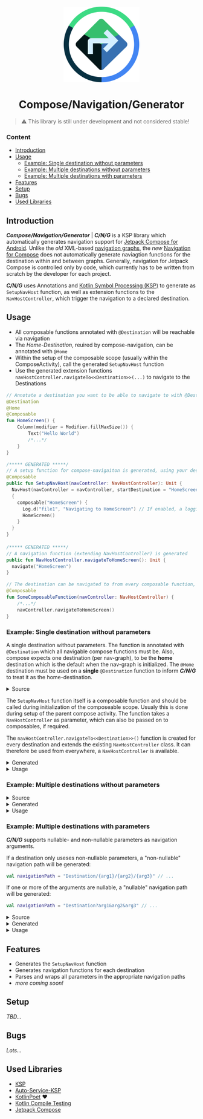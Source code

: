 <p align="center"> 
   <img height="200" style="float: center;" src=".graphics/cng_icon_512px.png"/> 
</p>

<h1 align="center"> 
    Compose/Navigation/Generator
</h1>

> :warning: This library is still under development and not considered stable!

### Content  <!-- omit in toc -->
- [Introduction](#introduction)
- [Usage](#usage)
    - [Example: Single destination without parameters](#example-single-destination-without-parameters)
    - [Example: Multiple destinations without parameters](#example-multiple-destinations-without-parameters)
    - [Example: Multiple destinations with parameters](#example-multiple-destinations-with-parameters)
- [Features](#features)
- [Setup](#setup)
- [Bugs](#bugs)
- [Used Libraries](#used-libraries)


## Introduction
***Compose/Navigation/Generator*** | ***C/N/G*** is a KSP library which automatically generates navigation support for [Jetpack Compose for Android](https://https://developer.android.com/jetpack/compose). Unlike the *old* XML-based [navigation graphs](https://developer.android.com/guide/navigation/navigation-getting-started#create-nav-graph), the *new* [Navigation for Compose](https://developer.android.com/jetpack/compose/navigation) does not automatically generate naviagtion functions for the destination within and between graphs. Generally, navigation for Jetpack Compose is controlled only by code, which currently has to be written from scratch by the developer for each project.

***C/N/G*** uses Annotations and [Kotlin Symbol Processing (KSP)](https://kotlinlang.org/docs/ksp-overview.html) to generate as `SetupNavHost` function, as well as extension functions to the `NavHostController`, which trigger the navigation to a declared destination.

## Usage

- All composable functions annotated with `@Destination` will be reachable via navigation
- The *Home-Destination*, reuired by compose-navigation, can be annotated with `@Home`
- Within the setup of the composable scope (usually within the ComposeActivity), call the generated `SetupNavHost` function
- Use the generated extension functions `navHostController.navigateTo<<Destination>>(...)` to navigate to the Destinations

```kotlin
// Annotate a destination you want to be able to navigate to with @Destination
@Destination
@Home
@Composable
fun HomeScreen() {
    Column(modifier = Modifier.fillMaxSize()) {
        Text("Hello World")
        /*...*/
    }
}
```

```kotlin
/***** GENERATED *****/
// A setup function for compose-navigaiton is generated, using your destinations
@Composable
public fun SetupNavHost(navController: NavHostController): Unit {
  NavHost(navController = navController, startDestination = "HomeScreen")
  {
    composable("HomeScreen") {
      Log.d("file1", "Navigating to HomeScreen") // If enabled, a logging call is inserted
      HomeScreen()
    }
  }
}

/***** GENERATED *****/
// A navigation function (extending NavHostController) is generated
public fun NavHostController.navigateToHomeScreen(): Unit {
  navigate("HomeScreen")
}
```

```kotlin
// The destination can be navigated to from every composable function, using the NavHostController
@Composable
fun SomeComposableFunction(navController: NavHostController) {
    /*...*/
    navController.navigateToHomeScreen()
}
```

### Example: Single destination without parameters

A single destination without parameters. The function is annotated with `@Destination` which all navigable compose functions must be. Also, compose expects one destination (per nav-graph), to be the **home** destination which is the default when the nav-graph is initialized. The `@Home` destination must be used on a **single** `@Destination` function to inform ***C/N/G*** to treat it as the home-destination.

<details>
  <summary>Source</summary>

  ```kotlin
  @Destination
  @Home
  @Composable
  fun HomeScreen() {
      Column(modifier = Modifier.fillMaxSize()) {
          Text("Hello World")
          /*...*/
      }
  }
  ```
</details>

The `SetupNavHost` function itself is a composable function and should be called during initialization of the composeable scope. Usualy this is done during setup of the parent compose activity. The function takes a `NavHostController` as parameter, which can also be passed on to composables, if required.

The `navHostController.navigateTo<<Destination>>()` function is created for every destination and extends the existing `NavHostController` class. It can therefore be used from everywhere, a `NavHostController` is available.

<details>
  <summary>Generated</summary>

```kotlin
// Generated
@Composable
public fun SetupNavHost(navController: NavHostController): Unit {
  NavHost(navController = navController, startDestination = "HomeScreen")
  {
    composable("HomeScreen") {
      Log.d("file1", "Navigating to HomeScreen") // If enabled, a logging call is inserted
      HomeScreen()
    }
  }
}

private const val TAG: String = "NavHost" // If enabled, a logging tag is inserted
``` 

```kotlin
// Generated
public fun NavHostController.navigateToHomeScreen(): Unit {
  navigate("HomeScreen")
}
```
</details>

<details>
  <summary>Usage</summary>

```kotlin
@Composable
fun SomeComposableFunction(navController: NavHostController) {
    /*...*/
    navController.navigateToHomeScreen()
}
```
</details>

### Example: Multiple destinations without parameters

<details>
  <summary>Source</summary>

```kotlin
@Destination
@Home
@Composable
fun HomeScreen() { 
  /*...*/
}

@Destination
@Composable
fun DetailScreen() {
  /*...*/

}
```
</details>

<details>
  <summary>Generated</summary>

```kotlin
// Generated
@Composable
public fun SetupNavHost(navController: NavHostController): Unit {
  NavHost(navController = navController, startDestination = "HomeScreen")
  {
    composable("HomeScreen") {
      Log.d("file1", "Navigating to HomeScreen")
      HomeScreen()
    }
    composable("DetailScreen") {
      Log.d("file1", "Navigating to DetailScreen")
      DetailScreen()
    }
  }
}

private const val TAG: String = "NavHost"
``` 

```kotlin
// Generated
public fun NavHostController.navigateToHomeScreen(): Unit {
  navigate("HomeScreen")
}
```
</details>

<details>
  <summary>Usage</summary>

```kotlin
@Composable
fun SomeComposableFunction(navController: NavHostController) {
    navController.navigateToHomeScreen()
    navController.navigateToDetailScreen()
}
```
</details>

### Example: Multiple destinations with parameters

***C/N/G*** supports nullable- and non-nullable parameters as navigation arguments.

If a destination only useses non-nullable parameters, a "non-nullable" navigation path will be generated:
```kotlin
val navigationPath = "Destination/{arg1}/{arg2}/{arg3}" // ...
```

If one or more of the arguments are nullable, a "nullable" navigation path will be generated:
```kotlin
val navigationPath = "Destination?arg1&arg2&arg3" // ...
```

<details>
  <summary>Source</summary>

  ```kotlin
  @Destination
  @Home
  @Composable
  fun HomeScreen() { 
    /*...*/
  }

  @Destination
  @Composable
  fun DetailScreen(name: String, age: Int) {
    /*...*/
  }

  @Destination
  @Composable
  fun UltraDetailScreen(name: String, age: Int, height: Double? = 1.90) {
    /*...*/
  }
  ```
</details>

<details>
  <summary>Generated</summary>

  ```kotlin
  // Generated
  @Composable
  public fun SetupNavHost(navController: NavHostController): Unit {
    NavHost(navController = navController, startDestination = "HomeScreen")
    {
      // Simple, no-argument destination
      composable("HomeScreen") {
        Log.d("file1", "Navigating to HomeScreen")
        HomeScreen()
      }
      // Destination with exclusivly non-nullable arguments
      composable("DetailScreen/argName/argAge", arguments = listOf(
        // Type and properties of navArgs is automatically determined
        navArgument("argName"){
          nullable = false 
          type = NavType.fromArgType("String")
        },
        navArgument("argAge"){
          nullable = false 
          type = NavType.fromArgType("Int")   
        },
      )) { backStackEntry ->
        // Read arguments from backstack
        val argName = backStackEntry.arguments?.getString("argName")  
        val argAge = backStackEntry.arguments?.getInt("argAge")       

        // Non-null is required for such parameters
        requireNotNull(argName)   
        requireNotNull(argAge)    

        Log.d("file1", "Navigating to DetailScreen")

        // Destination is called with provided parameters
        DetailScreen(name=argName, age=argAge) 
      }
      // Destination with nullable and non-nullable arguments
      composable("UltraDetailScreen?argName={name}&argAge={age}&argHeight={height}", arguments = listOf(
        // Type and properties of navArgs is automatically determined
        navArgument("argName"){
          nullable = false
          type = NavType.fromArgType("String")
        },
        navArgument("argAge"){
          nullable = false
          type = NavType.fromArgType("Int")
        },
        navArgument("argHeight"){
          nullable = true
          type = NavType.fromArgType("Double")
        },
      )) { backStackEntry ->
          // Read arguments from backstack
        val argName = backStackEntry.arguments?.getString("argName")
        val argAge = backStackEntry.arguments?.getInt("argAge")
        val argHeight = backStackEntry.arguments?.getDouble("argHeight")

        // Non-null is required for such parameters
        requireNotNull(argName) 
        requireNotNull(argAge)  

        Log.d("file1", "Navigating to UltraDetailScreen")

        // Destination is called with provided parameters
        UltraDetailScreen(name=argName, age=argAge, height=argHeight)
      }
    }
  }

  private const val TAG: String = "NavHost"
  ```

  ```kotlin
  // Generated
  public fun NavHostController.navigateToHomeScreen(): Unit {
    navigate("HomeScreen")
  }

  // Generated
  public fun NavHostController.navigateToDetailScreen(name: String, age: Int): Unit {
    navigate("DetailScreen/$name/$age")
  }

  // Generated
  public fun NavHostController.navigateToUltraDetailScreen(name: String,  age: Int,  height: Double?): Unit {
    navigate("UltraDetailScreen?arg_name=$name&arg_age=$age&arg_height=$height")
  }
  ```

</details>

<details>
  <summary>Usage</summary>

  ```kotlin
  @Composable
  fun SomeComposableFunction(navController: NavHostController) {
      navController.navigateToHomeScreen()
      navController.navigateToDetailScreen(name = "Steffen", age = 27)
      navController.navigateToUltraDetailScreen(name = "Steffen", age = 27, height = null)
  }
  ```
</details>


## Features
- Generates the `SetupNavHost` function
- Generates navigation functions for each destination
- Parses and wraps all parameters in the appropriate navigation paths
- *more coming soon!*

## Setup
*TBD...*

## Bugs
*Lots...*

## Used Libraries
- [KSP](https://github.com/google/ksp)
- [Auto-Service-KSP](https://github.com/ZacSweers/auto-service-ksp)
- [KotlinPoet](https://square.github.io/kotlinpoet/) :heart:
- [Kotlin Compile Testing](https://github.com/tschuchortdev/kotlin-compile-testing)
- [Jetpack Compose](https://developer.android.com/jetpack/compose) 
